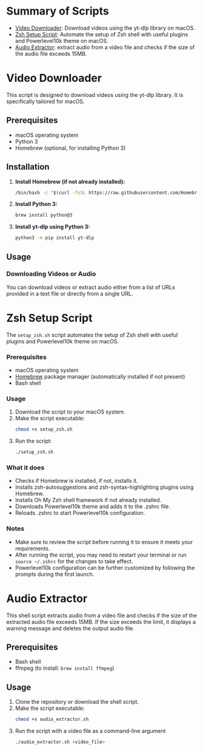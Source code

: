 # Summary of Scripts

- [Video Downloader](#video-downloader): Download videos using the yt-dlp library on macOS.
- [Zsh Setup Script](#zsh-setup-script): Automate the setup of Zsh shell with useful plugins and Powerlevel10k theme on macOS.
- [Audio Extractor](#audio-extractor): extract audio from a video file and checks if the size of the audio file exceeds 15MB.

# Video Downloader

This script is designed to download videos using the yt-dlp library. It is specifically tailored for macOS.

## Prerequisites

- macOS operating system
- Python 3
- Homebrew (optional, for installing Python 3)

## Installation

1. **Install Homebrew (if not already installed):**
    ```bash
    /bin/bash -c "$(curl -fsSL https://raw.githubusercontent.com/Homebrew/install/HEAD/install.sh)"
    ```

2. **Install Python 3:**
    ```bash
    brew install python@3
    ```

3. **Install yt-dlp using Python 3:**
    ```bash
    python3 -m pip install yt-dlp
    ```

## Usage

### Downloading Videos or Audio

You can download videos or extract audio either from a list of URLs provided in a text file or directly from a single URL.


# Zsh Setup Script

The `setup_zsh.sh` script automates the setup of Zsh shell with useful plugins and Powerlevel10k theme on macOS.

### Prerequisites

- macOS operating system
- [Homebrew](https://brew.sh/) package manager (automatically installed if not present)
- Bash shell

### Usage

1. Download the script to your macOS system.
2. Make the script executable:
    ```bash
    chmod +x setup_zsh.sh
    ```
3. Run the script:
    ```bash
    ./setup_zsh.sh
    ```

### What it does

- Checks if Homebrew is installed, if not, installs it.
- Installs zsh-autosuggestions and zsh-syntax-highlighting plugins using Homebrew.
- Installs Oh My Zsh shell framework if not already installed.
- Downloads Powerlevel10k theme and adds it to the .zshrc file.
- Reloads .zshrc to start Powerlevel10k configuration.

### Notes

- Make sure to review the script before running it to ensure it meets your requirements.
- After running the script, you may need to restart your terminal or run `source ~/.zshrc` for the changes to take effect.
- Powerlevel10k configuration can be further customized by following the prompts during the first launch.

# Audio Extractor

This shell script extracts audio from a video file and checks if the size of the extracted audio file exceeds 15MB. If the size exceeds the limit, it displays a warning message and deletes the output audio file.

## Prerequisites

- Bash shell
- ffmpeg (to install: `brew install ffmpeg`)

## Usage

1. Clone the repository or download the shell script.
2. Make the script executable:
   ```bash
   chmod +x audio_extractor.sh
   ```
3. Run the script with a video file as a command-line argument
   ```bash
   ./audio_extractor.sh <video_file>
   ```
